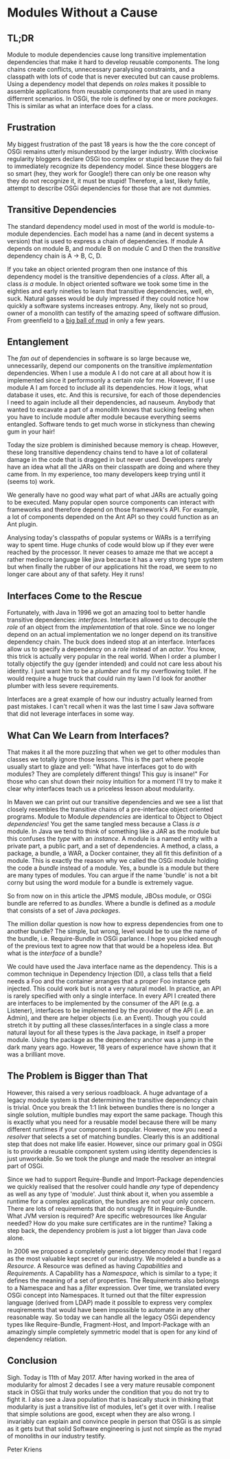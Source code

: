# Modules Without a Cause


## TL;DR

Module to module dependencies cause long transitive implementation dependencies that make it hard to develop reusable components. The long chains create conflicts, unnecessary paralysing constraints, and a classpath with lots of code that is never executed but can cause problems. Using a dependency model that depends on _roles_ makes it possible to assemble applications from reusable components that are used in many differrent scenarios. In OSGi, the role is defined by one or more _packages_. This is similar as what an interface does for a class.

## Frustration

My biggest frustration of the past 18 years is how the the core concept of OSGi remains utterly misunderstood by the larger industry. With clockwise regularity bloggers declare OSGi too complex or stupid because they do fail to immediately recognize its dependency model. Since these bloggers are so smart (hey, they work for Google!) there can only be one reason why they do not recognize it, it must be stupid! Therefore, a last, likely futile, attempt to describe OSGi dependencies for those that are not dummies.

## Transitive Dependencies

The standard dependency model used in most of the world is module-to-module dependencies. Each model has a name (and in decent systems a version) that is used to express a chain of dependencies. If module A depends on module B, and module B on module C and D then the _transitive_ dependency chain is A -> B, C, D.

If you take an object oriented program then one instance of this dependency model is the transitive dependencies of a _class_. After all, a class _is a_ module. In object oriented software we took some time in the eighties and early nineties to learn that transitive dependencies, well, eh, suck. Natural gasses would be duly impressed if they could notice how quickly a software systems increases entropy. Any, likely not so proud, owner of a monolith can testify of the amazing speed of software diffusion. From greenfield to a [big ball of mud][1] in only a few years. 

## Entanglement

The _fan out_ of dependencies in software is so large because we, unnecessarily, depend our components on the transitive _implementation_ dependencies. When I use a module A I do not care at all about how it is implemented since it performsonly  a certain _role_ for me. However, if I use module A I am forced to include all its dependencies. How it logs, what database it uses, etc. And this is recursive, for each of those dependencies I need to again include all their dependencies, ad nauseum. Anybody that wanted to excavate a part of a monolith knows that sucking feeling when you have to include module after module because everything seems entangled. Software tends to get much worse in stickyness than chewing gum in your hair!

Today the size problem is diminished because memory is cheap. However, these long transitive dependency chains tend to have a lot of collateral damage in the code that is dragged in but never used. Developers rarely have an idea what all the JARs on their classpath are doing and where they came from. In my experience, too many developers keep trying until it (seems to) work.

We generally have no good way what part of what JARs are actually going to be executed. Many popular open source components can interact with frameworks and therefore depend on those framework's API. For example, a lot of components depended on the Ant API so they could function as an Ant plugin. 

Analysing today's classpaths of popular systems or WARs is a terrifying way to spent time. Huge chunks of code would blow up if they ever were reached by the processor. It never ceases to amaze me that we accept a rather mediocre language like java because it has a very strong type system but when finally the rubber of our applications hit the road, we seem to no longer care about any of that safety. Hey it runs!

## Interfaces Come to the Rescue

Fortunately, with Java in 1996 we got an amazing tool to better handle transitive dependencies: _interfaces_. Interfaces allowed us to decouple the _role_ of an object from the _implementation_ of that role. Since we no longer depend on an actual implementation we no longer depend on its transitive dependency chain. The buck does indeed stop at an interface. Interfaces allow us to specify a dependency on a _role_ instead of an _actor_. You know, this trick is actually very popular in the real world. When I order a plumber I totally objectify the guy (gender intended) and could not care less about his identity. I just want him to be a _plumber_ and fix my overflowing toilet. If he would require a huge truck that could ruin my lawn I'd look for another plumber with less severe requirements. 

Interfaces are a great example of how our industry actually learned from past mistakes. I can't recall when it was the last time I saw Java software that did not leverage interfaces in some way.

## What Can We Learn from Interfaces?

That makes it all the more puzzling that when we get to other modules than classes we totally ignore those lessons. This is the part where people usually start to glaze and yell: "What have interfaces got to do with modules? They are completely different things! This guy is insane!" For those who can shut down their noisy intuition for a moment I'll try to make it clear why interfaces teach us a priceless lesson about modularity.

In Maven we can print out our transitive dependencies and we see a list that closely resembles the transitive chains of a pre-interface object oriented programs. Module to Module _dependencies_ are identical to Object to Object _dependencies_! You get the same tangled mess because a Class _is a_ module. In Java we tend to think of something like a JAR as the module but this confuses the _type_ with an _instance_. A module is a named entity with a private part, a public part,  and a set of dependencies. A method, a class, a package, a bundle, a WAR, a Docker container, they all fit this definition of a module. This is exactly the reason why we called the OSGi module holding the code a _bundle_ instead of a module. Yes, a bundle is a module but there are many types of modules. You can argue if the name 'bundle' is not a bit corny but using the word module for a bundle is extremely vague. 

So from now on in this article the JPMS module, JBOss module, or OSGi bundle are referred to as _bundles_. Where a bundle is defined as a _module_ that consists of a set of Java _packages_.

The million dollar question is now how to express dependencies from one to another bundle? The simple, but wrong, level would be to use the name of the bundle, i.e. Require-Bundle in OSGi parlance. I hope you picked enough of the previous text to agree now that that would be a hopeless idea. But what is the _interface_ of a bundle? 

We could have used the Java interface name as the dependency. This is a common technique in Dependency Injection (DI), a class tells that a field needs a Foo and the container arranges that a proper Foo instance gets injected. This could work but is not a very natural model. In practice, an API is rarely specified with only a single interface. In every API I created there are interfaces to be implemented by the consumer of the API (e.g. a Listener), interfaces to be implemented by the provider of the API (i.e. an Admin), and there are helper objects (i.e. an Event). Though you could stretch it by putting all these classes/interfaces in a single class a more natural layout for all these types is the Java package, in itself a proper module. Using the package as the dependency anchor was a jump in the dark many years ago. However, 18 years of experience have shown that it was a brilliant move. 

## The Problem is Bigger than That

However, this raised a very serious roadbloack. A huge advantage of a legacy module system is that determining the transitive dependency chain is trivial. Once you break the 1:1 link between bundles there is no longer a single solution, multiple bundles may export the same package. Though this is exactly what you need for a reusable model because there will be many different runtimes if your component is popular. However, now you need a _resolver_ that selects a set of matching bundles. Clearly this is an additional step that does not make life easier. However, since our primary goal in OSGi is to provide a reusable component system using identity dependencies is just unworkable. So we took the plunge and made the resolver an integral part of OSGi.

Since we had to support Require-Bundle and Import-Package dependencies we quickly realised that the resolver could handle _any_ type of dependency as well as any type of 'module'. Just think about it, when you assemble a runtime for a complex application, the bundles are not your only concern. There are lots of requirements that do not snugly fit in Require-Bundle. What JVM version is required? Are specific webresources like Angular needed? How do you make sure certificates are in the runtime? Taking a step back, the dependency problem is just a lot bigger than Java code alone.

In 2006 we proposed a completely generic dependency model that I regard as the most valuable kept secret of our industry. We modeled a bundle as a _Resource_. A Resource was defined as having _Capabilities_ and _Requirements_. A Capability has a _Namespace_, which is similar to a type; it defines the meaning of a set of properties. The Requirements also belongs to a Namespace and has a _filter_ expression. Over time, we translated every OSGi concept into Namespaces. It turned out that the filter expression language (derived from LDAP) made it possible to express very complex reuqirements that would have been impossible to automate in any other reasonable way. So today we can handle all the legacy OSGi dependency types like Require-Bundle, Fragment-Host, and Import-Package with an amazingly simple completely symmetric model that is open for any kind of dependency relation.

## Conclusion

Sigh. Today is 11th of May 2017. After having worked in the area of modularity for almost 2 decades I see a very mature reusable component stack in OSGi that truly works under the condition that you do not try to fight it. I also see a Java population that is basically stuck in thinking that modularity is just a transitive list of modules, let's get it over with. I realise that simple solutions are good, except when they are also wrong. I invariably can explain and convince people in person that OSGi is as simple as it gets but that solid Software engineering is just not simple as the myrad of monoliths in our industry testify.

Peter Kriens

[1]: http://www.laputan.org/mud/



















